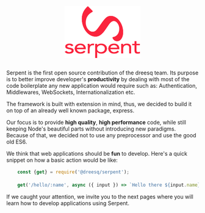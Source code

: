<img src="docs/res/logo.png" style="display:block;margin: 30px auto;"/>

Serpent is the first open source contribution of the dreesq team. Its purpose is to better improve developer's **productivity** by dealing with most of the code boilerplate any new application would require such as: Authentication, Middlewares, WebSockets, Internationalization etc.

The framework is built with extension in mind, thus, we decided to build it on top of an already well known package, express.

Our focus is to provide **high quality**, **high performance** code, while still keeping Node's beautiful parts without introducing new paradigms. Because of that, we decided not to use any preprocessor and use the good old ES6.
 
We think that web applications should be **fun** to develop. Here's a quick snippet on how a basic action would be like:

```js
    const {get} = require('@dreesq/serpent');

    get('/hello/:name', async ({ input }) => `Hello there ${input.name}!`);
```

If we caught your attention, we invite you to the next pages where you will learn how to develop applications using Serpent.
